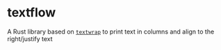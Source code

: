 # textflow
A Rust library based on [`textwrap`](https://crates.io/crates/textwrap) to print text in columns and align to the right/justify text
